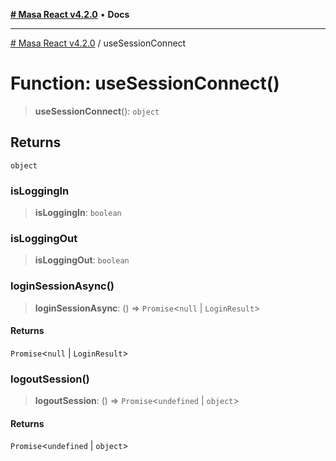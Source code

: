 [**# Masa React v4.2.0**](../README.md) • **Docs**

***

[# Masa React v4.2.0](../globals.md) / useSessionConnect

# Function: useSessionConnect()

> **useSessionConnect**(): `object`

## Returns

`object`

### isLoggingIn

> **isLoggingIn**: `boolean`

### isLoggingOut

> **isLoggingOut**: `boolean`

### loginSessionAsync()

> **loginSessionAsync**: () => `Promise`\<`null` \| `LoginResult`\>

#### Returns

`Promise`\<`null` \| `LoginResult`\>

### logoutSession()

> **logoutSession**: () => `Promise`\<`undefined` \| `object`\>

#### Returns

`Promise`\<`undefined` \| `object`\>
